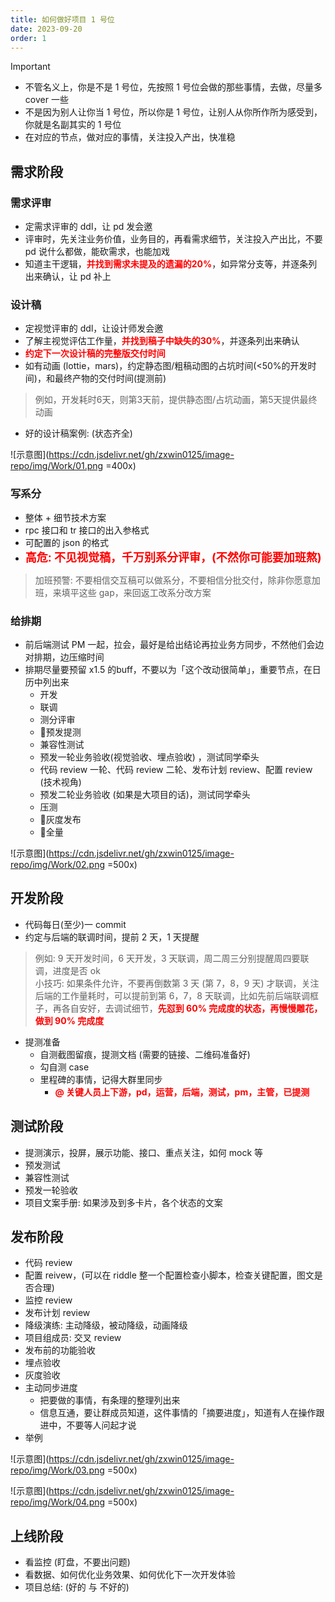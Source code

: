 ```yaml
---
title: 如何做好项目 1 号位
date: 2023-09-20
order: 1
---
```


> [!important]
> - 不管名义上，你是不是 1 号位，先按照 1 号位会做的那些事情，去做，尽量多 cover 一些
> - 不是因为别人让你当 1 号位，所以你是 1 号位，让别人从你所作所为感受到，你就是名副其实的 1 号位
> - 在对应的节点，做对应的事情，关注投入产出，快准稳

## 需求阶段

### 需求评审

- 定需求评审的 ddl，让 pd 发会邀
- 评审时，先关注业务价值，业务目的，再看需求细节，关注投入产出比，不要 pd 说什么都做，能砍需求，也能加戏
- 知道主干逻辑，**<font color=red>并找到需求未提及的遗漏的20%</font>**，如异常分支等，并逐条列出来确认，让 pd 补上

### 设计稿

- 定视觉评审的 ddl，让设计师发会邀
- 了解主视觉评估工作量，**<font color=red>并找到稿子中缺失的30%</font>**，并逐条列出来确认
- **<font color=red>约定下一次设计稿的完整版交付时间</font>** 
- 如有动画 (lottie，mars)，约定静态图/粗稿动图的占坑时间(<50%的开发时间)，和最终产物的交付时间(提测前)
> 例如，开发耗时6天，则第3天前，提供静态图/占坑动画，第5天提供最终动画
- 好的设计稿案例: (状态齐全)

![示意图](https://cdn.jsdelivr.net/gh/zxwin0125/image-repo/img/Work/01.png =400x)

### 写系分

- 整体 + 细节技术方案
- rpc 接口和 tr 接口的出入参格式
- 可配置的 json 的格式
- **<font size=4 color=red>高危: 不见视觉稿，千万别系分评审，(不然你可能要加班熬)</font>**
> 加班预警: 不要相信交互稿可以做系分，不要相信分批交付，除非你愿意加班，来填平这些 gap，来回返工改系分改方案

### 给排期

- 前后端测试 PM 一起，拉会，最好是给出结论再拉业务方同步，不然他们会边对排期，边压缩时间
- 排期尽量要预留 x1.5 的buff，不要以为「这个改动很简单」，重要节点，在日历中列出来
  - 开发
  - 联调
  - 测分评审
  - 🚩预发提测
  - 兼容性测试
  - 预发一轮业务验收(视觉验收、埋点验收) ，测试同学牵头
  - 代码 review 一轮、代码 review 二轮、发布计划 review、配置 review (技术视角)
  - 预发二轮业务验收 (如果是大项目的话)，测试同学牵头
  - 压测
  - 🚩灰度发布
  - 🚩全量

![示意图](https://cdn.jsdelivr.net/gh/zxwin0125/image-repo/img/Work/02.png =500x)

## 开发阶段

- 代码每日(至少)一 commit
- 约定与后端的联调时间，提前 2 天，1 天提醒
> 例如: 9 天开发时间，6 天开发，3 天联调，周二周三分别提醒周四要联调，进度是否 ok<br>
> 小技巧: 如果条件允许，不要再倒数第 3 天 (第 7，8，9 天) 才联调，关注后端的工作量耗时，可以提前到第 6，7，8 天联调，比如先前后端联调框子，再各自安好，去调试细节，**<font color=red>先怼到 60% 完成度的状态，再慢慢雕花，做到 90% 完成度</font>**
- 提测准备
  - 自测截图留痕，提测文档 (需要的链接、二维码准备好)
  - 勾自测 case
  - 里程碑的事情，记得大群里同步
    - **<font color=red>@ 关键人员上下游，pd，运营，后端，测试，pm，主管，已提测</font>**

## 测试阶段

- 提测演示，投屏，展示功能、接口、重点关注，如何 mock 等
- 预发测试
- 兼容性测试
- 预发一轮验收
- 项目文案手册: 如果涉及到多卡片，各个状态的文案

## 发布阶段

- 代码 review
- 配置 reivew，(可以在 riddle 整一个配置检查小脚本，检查关键配置，图文是否合理)
- 监控 review
- 发布计划 review
- 降级演练: 主动降级，被动降级，动画降级
- 项目组成员: 交叉 review
- 发布前的功能验收
- 埋点验收
- 灰度验收
- 主动同步进度
  - 把要做的事情，有条理的整理列出来
  - 信息互通，要让群成员知道，这件事情的「摘要进度」，知道有人在操作跟进中，不要等人问起才说
- 举例

![示意图](https://cdn.jsdelivr.net/gh/zxwin0125/image-repo/img/Work/03.png =500x)

![示意图](https://cdn.jsdelivr.net/gh/zxwin0125/image-repo/img/Work/04.png =500x)

## 上线阶段

- 看监控 (盯盘，不要出问题)
- 看数据、如何优化业务效果、如何优化下一次开发体验
- 项目总结: (好的 与 不好的)
